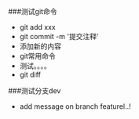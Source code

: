 ###测试git命令
+ git add xxx
+ git commit -m '提交注释'
+ 添加新的内容
+ git常用命令
+ 测试。。。。
+ git diff


###测试分支dev
+ add message on branch featurel..!